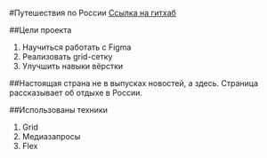 #Путешествия по России 
[Ссылка на гитхаб](https://nkaverin.github.io/russian-travel/ "Осторожно, ведет на гитахб") 

##Цели проекта
1. Научиться работать с Figma 
2. Реализовать grid-сетку
3. Улучшить навыки вёрстки

##Настоящая страна не в выпусках новостей, а здесь.
Страница рассказывает об отдыхе в России.

##Использованы техники
1. Grid
2. Медиазапросы	
3. Flex